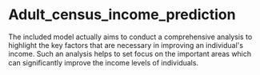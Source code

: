 # Adult_census_income_prediction
The included model actually aims to conduct a comprehensive analysis to highlight the key factors that are necessary in improving an individual's income. Such an analysis helps to set focus on the important areas which can signiﬁcantly improve the income levels of individuals.
